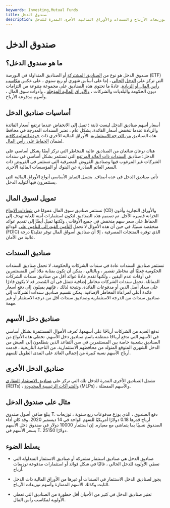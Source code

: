 ```yaml
---
keywords: Investing,Mutual Funds
title: صندوق الدخل
description: تسعى صناديق الدخل إلى تحقيق الدخل الحالي على زيادة رأس المال من خلال الاستثمار في الأسهم التي تدفع توزيعات الأرباح والسندات والأوراق المالية الأخرى المدرة للدخل.
---
```


# صندوق الدخل
## ما هو صندوق الدخل؟

صندوق الدخل هو نوع من [الصناديق المشتركة](/mutualfund) أو الصناديق المتداولة في البورصة (ETF) التي تركز على [الدخل](/currentincome) [الحالي](/currentincome) ، إما على أساس شهري أو ربع سنوي ، على عكس [مكاسب رأس المال أو الزيادة](/capitalappreciation). عادةً ما تحتوي هذه الصناديق على مجموعة متنوعة من التزامات ديون الحكومة والبلديات والشركات ، [والأوراق](/preferredstock) [المالية المؤجلة](/preferredstock) ، وأدوات سوق المال ، وأسهم مدفوعة الأرباح.

## أساسيات صناديق الدخل

أسعار أسهم صناديق الدخل ليست ثابتة ؛ تميل إلى الانخفاض عندما ترتفع أسعار الفائدة والزيادة عندما تنخفض أسعار الفائدة. بشكل عام ، تعتبر السندات المدرجة في محافظ هذه الصناديق [من الدرجة الاستثمارية](/investmentgrade). الأوراق المالية الأخرى ذات [جودة ائتمانية كافية](/creditquality) لضمان [الحفاظ على رأس المال](/preservationofcapital).

هناك نوعان شائعان من الصناديق عالية المخاطر التي تركز أيضًا بشكل أساسي على الدخل: صناديق [السندات ذات العائد المرتفع](/high_yield_bond) التي تستثمر بشكل أساسي في سندات الشركات غير المرغوب فيها وصناديق القروض المصرفية التي تستثمر في القروض ذات السعر العائم الصادرة عن البنوك أو المؤسسات المالية الأخرى.

تأتي صناديق الدخل في عدة أصناف. يشمل التمايز الأساسي أنواع الأوراق المالية التي يستثمرون فيها لتوليد الدخل.

## تمويل لسوق المال

تستثمر صناديق سوق المال عمومًا في [شهادات الإيداع](/certificateofdeposit) (CD) والأوراق التجارية وأذون الخزانة قصيرة الأجل. تم تصميم هذه الصناديق لتكون استثمارات آمنة للغاية تهدف إلى الحفاظ على سعر سهم منخفض في جميع الأوقات ، ولكنها تميل أيضًا إلى تقديم عوائد منخفضة نسبيًا. في حين أن هذه الأموال لا تحمل [التأمين الفيدرالي للتأمين على](/fdic) الودائع (FDIC) الذي توفره المنتجات المصرفية ، إلا أن صناديق أسواق المال توفر تقليديًا درجة عالية من الأمان.

## صناديق السندات

تستثمر صناديق السندات عادة في سندات الشركات والحكومة. لا تحمل صناديق السندات الحكومية فعليًا أي مخاطر تقصير ، وبالتالي ، يمكن أن تكون بمثابة ملاذ آمن للمستثمرين في أوقات عدم اليقين ، ولكنها تقدم عادةً عوائد أقل من صناديق سندات الشركات المماثلة. تحمل سندات الشركات مخاطر إضافية تتمثل في أن المُصدر قد لا يكون قادرًا على سداد أصل الدين أو مدفوعات الفائدة. ونتيجة لذلك ، فإنهم يميلون إلى دفع أسعار فائدة أعلى لمراعاة المخاطر الإضافية. يمكن تقسيم صناديق سندات الشركات إلى صناديق سندات من الدرجة الاستثمارية وصناديق سندات أقل من درجة الاستثمار أو غير مهمة.

## صناديق دخل الأسهم

تدفع العديد من الشركات أرباحًا على أسهمها. تُعرف الأموال المستثمرة بشكل أساسي في الأسهم التي تدفع أرباحًا منتظمة باسم صناديق دخل الأسهم. تحظى هذه الأنواع من الصناديق بشعبية خاصة بين المستثمرين في سن التقاعد الذين يتطلعون إلى العيش من الدخل الشهري المتوقع المتولد من محافظهم الاستثمارية. من الناحية التاريخية ، قدمت أرباح الأسهم نسبة كبيرة من إجمالي العائد على المدى الطويل للسهم.

## صناديق الدخل الأخرى

تشمل الصناديق الأخرى المدرة للدخل تلك التي تركز على [صناديق الاستثمار العقاري](/reit) (REITs) ، [والشراكات الرئيسية المحدودة](/mlp) (MLPs) ، والأسهم المفضلة.

## مثال على صندوق الدخل

يبلغ صافي أصول صندوق T. دفع الصندوق ، الذي يوزع مدفوعات ربع سنوية ، توزيعات أرباح قدرها 0.18 دولارًا أمريكيًا للسهم الواحد في 14 ديسمبر 2020. وقد كان أداء الصندوق نسبيًا بما يتماشى مع معياره. إن استثمار 10000 دولار في صندوق دخل الأسهم بسعر الأسهم في T. 25150 دولارًا.

## يسلط الضوء

- صناديق الدخل هي صناديق استثمار مشتركة أو صناديق الاستثمار المتداولة التي تعطي الأولوية للدخل الحالي ، غالبًا في شكل فوائد أو استثمارات مدفوعة توزيعات أرباح.

- يجوز لصناديق الدخل الاستثمار في السندات أو غيرها من الأوراق المالية ذات الدخل الثابت وكذلك الأسهم الممتازة وأسهم توزيعات الأرباح.

- تعتبر صناديق الدخل في كثير من الأحيان أقل خطورة من الصناديق التي تعطي الأولوية لمكاسب رأس المال.

